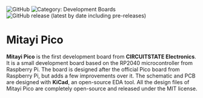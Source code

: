 ![GitHub](https://img.shields.io/github/license/CIRCUITSTATE/Mitayi-Pico-RP2040)
![Category: Development Boards](https://img.shields.io/badge/Category-Development%20Boards-blue?style=flat)
![GitHub release (latest by date including pre-releases)](https://img.shields.io/github/v/release/CIRCUITSTATE/Mitayi-Pico-RP2040?include_prereleases)

# Mitayi Pico

**Mitayi Pico** is the first development board from **CIRCUITSTATE Electronics**. It is a small development board based on the RP2040 microcontroller from Raspberry Pi. The board is designed after the official Pico board from Raspberry Pi, but adds a few improvements over it. The schematic and PCB are designed with **KiCad**, an open-source EDA tool. All the design files of Mitayi Pico are completely open-source and released under the MIT license.